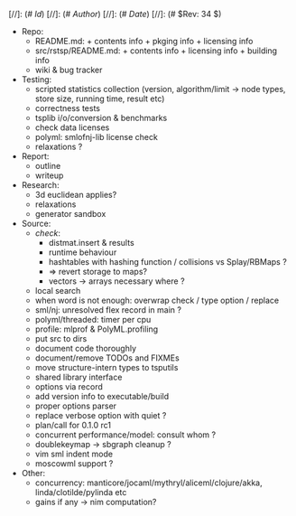 
[//]: (#  $Id$)
[//]: (# $Author$)
[//]: (# $Date$)
[//]: (# $Rev: 34 $)

* Repo:
    - README.md: + contents info + pkging info + licensing info
    - src/rstsp/README.md: + contents info + licensing info + building info
    - wiki & bug tracker
* Testing:
    - scripted statistics collection
      (version, algorithm/limit -> node types, store size, running time, result etc)
    - correctness tests
    - tsplib i/o/conversion & benchmarks
    - check data licenses
    - polyml: smlofnj-lib license check
    - relaxations ?
* Report:
    - outline
    - writeup
* Research:
    - 3d euclidean applies?
    - relaxations
    - generator sandbox
* Source:
    - *check*:
        - distmat.insert & results
        - runtime behaviour
        - hashtables with hashing function / collisions vs Splay/RBMaps ?
        - => revert storage to maps?
        - vectors -> arrays necessary where ?
    - local search
    - when word is not enough: overwrap check / type option / replace
    - sml/nj: unresolved flex record in main ?
    - polyml/threaded: timer per cpu
    - profile: mlprof & PolyML.profiling
    - put src to dirs
    - document code thoroughly
    - document/remove TODOs and FIXMEs
    - move structure-intern types to tsputils
    - shared library interface
    - options via record
    - add version info to executable/build
    - proper options parser
    - replace verbose option with quiet ?
    - plan/call for 0.1.0 rc1
    - concurrent performance/model: consult whom ?
    - doublekeymap -> sbgraph cleanup ?
    - vim sml indent mode
    - moscowml support ?
* Other:
    - concurrency: manticore/jocaml/mythryl/aliceml/clojure/akka,
                   linda/clotilde/pylinda etc
    - gains if any -> nim computation?
